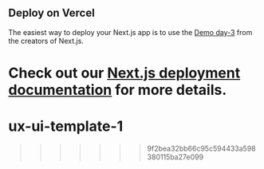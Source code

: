 



## Deploy on Vercel

The easiest way to deploy your Next.js app is to use the [Demo day-3](https://day-3-sage.vercel.app/) from the creators of Next.js.

Check out our [Next.js deployment documentation](https://nextjs.org/docs/app/building-your-application/deploying) for more details.
=======
# ux-ui-template-1
>>>>>>> 9f2bea32bb66c95c594433a598380115ba27e099
